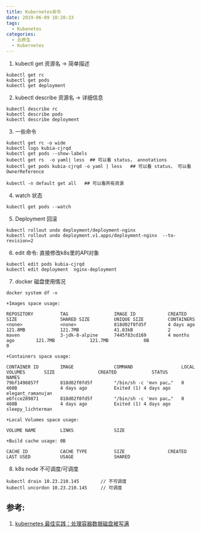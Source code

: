 ```yaml
---
title: Kubernetes命令
date: 2019-06-09 10:28:33
tags:
  - Kubenetes
categories: 
  - 云原生
  - Kubernetes  
---
```



<p></p>
<!-- more -->

   
1. kubectl get 资源名  -> 简单描述

```
kubectl get rc
kubectl get pods
kubectl get deployment
```


2. kubectl describe 资源名  -> 详细信息

```
kubectl describe rc
kubectl describe pods
kubectl describe deployment
```

3. 一些命令

```
kubectl get rc -o wide
kubectl logs kubia-cjrqd
kubectl get pods --show-labels
kubectl get rs  -o yaml| less  ## 可以看 status， annotations
kubectl get pods kubia-cjrqd -o yaml | less   ## 可以看 status， 可以看 OwnerReference

kubectl -n default get all   ## 可以看所有资源  
```

4. watch 状态

```
kubectl get pods --watch
```

5. Deployment 回滚

```
kubectl rollout undo deployment/deployment-nginx
kubectl rollout undo deployment.v1.apps/deployment-nginx  --to-revision=2
```

6. edit 命令: 直接修改k8s里的API对象

```
kubectl edit pods kubia-cjrqd
kubectl edit deployment  nginx-deployment
```

7.  docker 磁盘使用情况
``` 
docker system df -v

+Images space usage:

REPOSITORY          TAG                 IMAGE ID            CREATED             SIZE                SHARED SIZE         UNIQUE SIZE         CONTAINERS
<none>              <none>              818d02f0fd5f        4 days ago          121.8MB             121.7MB             41.83kB             2
maven               3-jdk-8-alpine      7445f83cd169        4 months ago        121.7MB             121.7MB             0B                  0

+Containers space usage:

CONTAINER ID        IMAGE               COMMAND                  LOCAL VOLUMES       SIZE                CREATED             STATUS                  NAMES
79bf1498857f        818d02f0fd5f        "/bin/sh -c 'mvn pac…"   0                   460B                4 days ago          Exited (1) 4 days ago   elegant_ramanujan
e6fcce289871        818d02f0fd5f        "/bin/sh -c 'mvn pac…"   0                   460B                4 days ago          Exited (1) 4 days ago   sleepy_lichterman

+Local Volumes space usage:

VOLUME NAME         LINKS               SIZE

+Build cache usage: 0B

CACHE ID            CACHE TYPE          SIZE                CREATED             LAST USED           USAGE               SHARED

```

8. k8s node 不可调度/可调度
```
kubectl drain 10.23.210.145        // 不可调度
kubectl uncordon 10.23.210.145     // 可调度
```


## 参考: 
1. [kubernetes 最佳实践：处理容器数据磁盘被写满](https://tencentcloudcontainerteam.github.io/2019/06/08/kubernetes-best-practice-handle-disk-full/)








